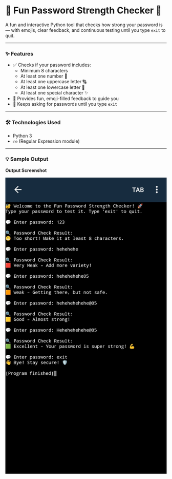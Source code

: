 # 🔐 Fun Password Strength Checker 🎉

A fun and interactive Python tool that checks how strong your password is — with emojis, clear feedback, and continuous testing until you type `exit` to quit.

---

### ✨ Features

- ✅ Checks if your password includes:
  - Minimum 8 characters
  - At least one number 🔢
  - At least one uppercase letter 🔠
  - At least one lowercase letter 🔡
  - At least one special character ✨
- 🤩 Provides fun, emoji-filled feedback to guide you
- 🔁 Keeps asking for passwords until you type `exit`

---

### 🛠️ Technologies Used

- Python 3
- `re` (Regular Expression module)

---

### 💡 Sample Output

**Output Screenshot**

![Output Screenshot](IMG_20250609_125430.jpg)
